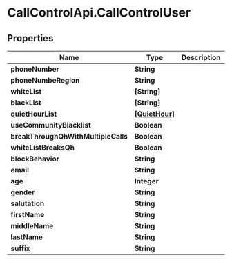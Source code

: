 # CallControlApi.CallControlUser

## Properties
Name | Type | Description | Notes
------------ | ------------- | ------------- | -------------
**phoneNumber** | **String** |  | [optional] 
**phoneNumbeRegion** | **String** |  | [optional] 
**whiteList** | **[String]** |  | [optional] 
**blackList** | **[String]** |  | [optional] 
**quietHourList** | [**[QuietHour]**](QuietHour.md) |  | [optional] 
**useCommunityBlacklist** | **Boolean** |  | [optional] 
**breakThroughQhWithMultipleCalls** | **Boolean** |  | [optional] 
**whiteListBreaksQh** | **Boolean** |  | [optional] 
**blockBehavior** | **String** |  | [optional] 
**email** | **String** |  | [optional] 
**age** | **Integer** |  | [optional] 
**gender** | **String** |  | [optional] 
**salutation** | **String** |  | [optional] 
**firstName** | **String** |  | [optional] 
**middleName** | **String** |  | [optional] 
**lastName** | **String** |  | [optional] 
**suffix** | **String** |  | [optional] 



